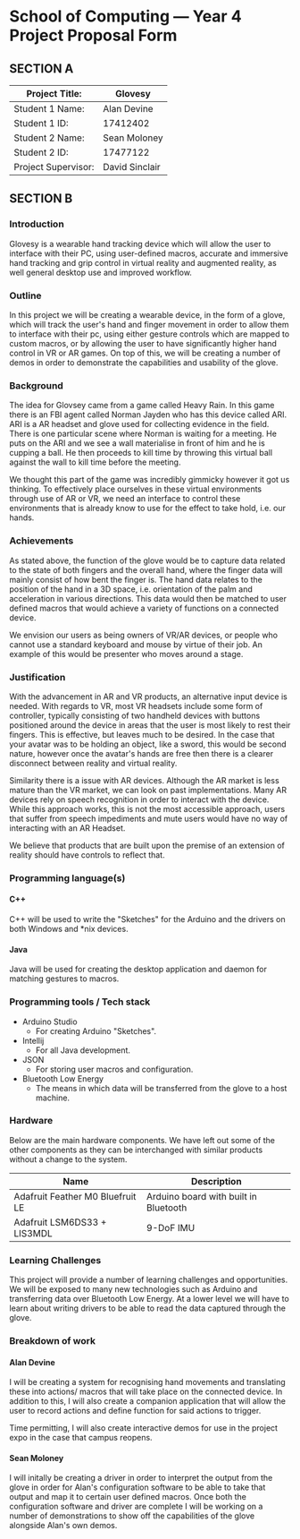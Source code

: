 # School of Computing &mdash; Year 4 Project Proposal Form

## SECTION A

| Project Title:      | Glovesy        |
| ------------------- | -------------- |
| Student 1 Name:     | Alan Devine    |
| Student 1 ID:       | 17412402       |
| Student 2 Name:     | Sean Moloney   |
| Student 2 ID:       | 17477122       |
| Project Supervisor: | David Sinclair |

## SECTION B

### Introduction

Glovesy is a wearable hand tracking device which will allow the user to interface with their PC, using user-defined macros, accurate and immersive hand tracking and grip control in virtual reality and augmented reality, as well general desktop use and improved workflow.

### Outline

In this project we will be creating a wearable device, in the form of a glove, which will track the user's hand and finger movement in order to allow them to interface with their pc, using either gesture controls which are mapped to custom macros, or by allowing the user to have significantly higher hand control in VR or AR games. On top of this, we will be creating a number of demos in order to demonstrate the capabilities and usability of the glove.

### Background

The idea for Glovsey came from a game called Heavy Rain. In this game there is an FBI agent called Norman Jayden who has this device called ARI. ARI is a AR headset and glove used for collecting evidence in the field. There is one particular scene where Norman is waiting for a meeting. He puts on the ARI and we see a wall materialise in front of him and he is cupping a ball. He then proceeds to kill time by throwing this virtual ball against the wall to kill time before the meeting. 

We thought this part of the game was incredibly gimmicky however it got us thinking. To effectively place ourselves in these virtual environments through use of AR or VR, we need an interface to control these environments that is already know to use for the effect to take hold, i.e. our hands.

### Achievements

As stated above, the function of the glove would be to capture data related to the state of both fingers and the overall hand, where the finger data will mainly consist of how bent the finger is. The hand data relates to the position of the hand in a 3D space, i.e. orientation of the palm and acceleration in various directions. This data would then be matched to user defined macros that would achieve a variety of functions on a connected device.

We envision our users as being owners of VR/AR devices, or people who cannot use a standard keyboard and mouse by virtue of their job. An example of this would be presenter who moves around a stage.

### Justification

With the advancement in AR and VR products, an alternative input device is needed. With regards to VR, most VR headsets include some form of controller, typically consisting of two handheld devices with buttons positioned around the device in areas that the user is most likely to rest their fingers. This is effective, but leaves much to be desired. In the case that your avatar was to be holding an object, like a sword, this would be second nature, however once the avatar's hands are free then there is a clearer disconnect between reality and virtual reality.

Similarity there is a issue with AR devices. Although the AR market is less mature than the VR market, we can look on past implementations. Many AR devices rely on speech recognition in order to interact with the device. While this approach works, this is not the most accessible approach, users that suffer from speech impediments and mute users would have no way of interacting with an AR Headset.

We believe that products that are built upon the premise of an extension of reality should have controls to reflect that.

### Programming language(s)

#### C++

C++ will be used to write the "Sketches" for the Arduino and the drivers on both Windows and *nix devices. 

#### Java

Java will be used for creating the desktop application and daemon for matching gestures to macros.

### Programming tools / Tech stack

- Arduino Studio
  - For creating Arduino "Sketches".
- Intellij
  - For all Java development.
- JSON
  - For storing user macros and configuration.
- Bluetooth Low Energy
  - The means in which data will be transferred from the glove to a host machine.

### Hardware

Below are the main hardware components. We have left out some of the other components as they can be interchanged with similar products without a change to the system.

| Name                             | Description                           |
| -------------------------------- | ------------------------------------- |
| Adafruit Feather M0 Bluefruit LE | Arduino board with built in Bluetooth |
| Adafruit LSM6DS33 + LIS3MDL      | 9-DoF IMU                             |

### Learning Challenges

This project will provide a number of learning challenges and opportunities. We will be exposed to many new technologies such as Arduino and transferring data over Bluetooth Low Energy. At a lower level we will have to learn about writing drivers to be able to read the data captured through the glove.

### Breakdown of work

#### Alan Devine

I will be creating a system for recognising hand movements and translating these into actions/ macros that will take place on the connected device. In addition to this, I will also create a companion application that will allow the user to record actions and define function for said actions to trigger.

Time permitting, I will also create interactive demos for use in the project expo in the case that campus reopens.

#### Sean Moloney

I will initally be creating a driver in order to interpret the output from the glove in order for Alan's configuration software to be able to take that output and map it to certain user defined macros.
Once both the configuration software and driver are complete I will be working on a number of demonstrations to show off the capabilities of the glove alongside Alan's own demos.